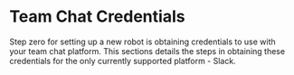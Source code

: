 # Team Chat Credentials

Step zero for setting up a new robot is obtaining credentials to use with your team chat platform. This sections details the steps in obtaining these credentials for the only currently supported platform - Slack.
